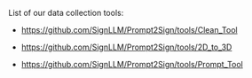 List of our data collection tools:

- https://github.com/SignLLM/Prompt2Sign/tools/Clean_Tool

- https://github.com/SignLLM/Prompt2Sign/tools/2D_to_3D

- https://github.com/SignLLM/Prompt2Sign/tools/Prompt_Tool